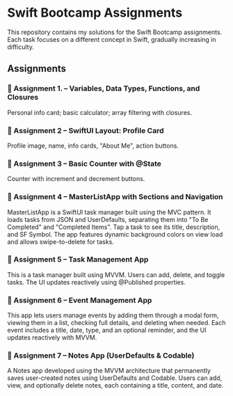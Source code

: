 # Swift Bootcamp Assignments

This repository contains my solutions for the Swift Bootcamp assignments.  
Each task focuses on a different concept in Swift, gradually increasing in difficulty.

## Assignments

### 📌 Assignment 1. – Variables, Data Types, Functions, and Closures
Personal info card; basic calculator; array filtering with closures.

### 📌 Assignment 2 – SwiftUI Layout: Profile Card
Profile image, name, info cards, "About Me", action buttons.

### 📌 Assignment 3 – Basic Counter with @State
Counter with increment and decrement buttons.

### 📌 Assignment 4 – MasterListApp with Sections and Navigation
MasterListApp is a SwiftUI task manager built using the MVC pattern. It loads tasks from JSON and UserDefaults, separating them into "To Be Completed" and "Completed Items". Tap a task to see its title, description, and SF Symbol. The app features dynamic background colors on view load and allows swipe-to-delete for tasks.

### 📌 Assignment 5 – Task Management App
This is a task manager built using MVVM. Users can add, delete, and toggle tasks. The UI updates reactively using @Published properties.

### 📌 Assignment 6 – Event Management App
This app lets users manage events by adding them through a modal form, viewing them in a list, checking full details, and deleting when needed. Each event includes a title, date, type, and an optional reminder, and the UI updates reactively with MVVM.

### 📌 Assignment 7 – Notes App (UserDefaults & Codable)
A Notes app developed using the MVVM architecture that permanently saves user-created notes using UserDefaults and Codable. Users can add, view, and optionally delete notes, each containing a title, content, and date. 

